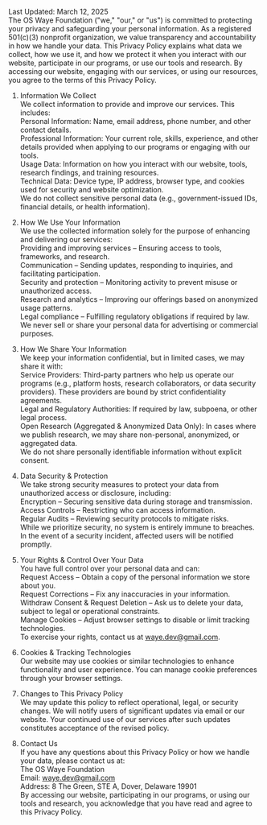 Last Updated: March 12, 2025  
The OS Waye Foundation ("we," "our," or "us") is committed to protecting your privacy and safeguarding your personal information. As a registered 501(c)(3) nonprofit organization, we value transparency and accountability in how we handle your data. This Privacy Policy explains what data we collect, how we use it, and how we protect it when you interact with our website, participate in our programs, or use our tools and research. By accessing our website, engaging with our services, or using our resources, you agree to the terms of this Privacy Policy.

1. Information We Collect  
We collect information to provide and improve our services. This includes:  
Personal Information: Name, email address, phone number, and other contact details.  
Professional Information: Your current role, skills, experience, and other details provided when applying to our programs or engaging with our tools.  
Usage Data: Information on how you interact with our website, tools, research findings, and training resources.  
Technical Data: Device type, IP address, browser type, and cookies used for security and website optimization.  
We do not collect sensitive personal data (e.g., government-issued IDs, financial details, or health information).  

2. How We Use Your Information  
We use the collected information solely for the purpose of enhancing and delivering our services:  
Providing and improving services – Ensuring access to tools, frameworks, and research.  
Communication – Sending updates, responding to inquiries, and facilitating participation.  
Security and protection – Monitoring activity to prevent misuse or unauthorized access.  
Research and analytics – Improving our offerings based on anonymized usage patterns.  
Legal compliance – Fulfilling regulatory obligations if required by law.  
We never sell or share your personal data for advertising or commercial purposes.  

3. How We Share Your Information  
We keep your information confidential, but in limited cases, we may share it with:  
Service Providers: Third-party partners who help us operate our programs (e.g., platform hosts, research collaborators, or data security providers). These providers are bound by strict confidentiality agreements.  
Legal and Regulatory Authorities: If required by law, subpoena, or other legal process.  
Open Research (Aggregated & Anonymized Data Only): In cases where we publish research, we may share non-personal, anonymized, or aggregated data.  
We do not share personally identifiable information without explicit consent.  

4. Data Security & Protection  
We take strong security measures to protect your data from unauthorized access or disclosure, including:  
Encryption – Securing sensitive data during storage and transmission.  
Access Controls – Restricting who can access information.  
Regular Audits – Reviewing security protocols to mitigate risks.  
While we prioritize security, no system is entirely immune to breaches. In the event of a security incident, affected users will be notified promptly.  

5. Your Rights & Control Over Your Data  
You have full control over your personal data and can:  
Request Access – Obtain a copy of the personal information we store about you.  
Request Corrections – Fix any inaccuracies in your information.  
Withdraw Consent & Request Deletion – Ask us to delete your data, subject to legal or operational constraints.  
Manage Cookies – Adjust browser settings to disable or limit tracking technologies.  
To exercise your rights, contact us at waye.dev@gmail.com.  

6. Cookies & Tracking Technologies  
Our website may use cookies or similar technologies to enhance functionality and user experience. You can manage cookie preferences through your browser settings.  

7. Changes to This Privacy Policy  
We may update this policy to reflect operational, legal, or security changes. We will notify users of significant updates via email or our website. Your continued use of our services after such updates constitutes acceptance of the revised policy.  

8. Contact Us  
If you have any questions about this Privacy Policy or how we handle your data, please contact us at:  
The OS Waye Foundation  
Email: waye.dev@gmail.com  
Address: 8 The Green, STE A, Dover, Delaware 19901  
By accessing our website, participating in our programs, or using our tools and research, you acknowledge that you have read and agree to this Privacy Policy.  